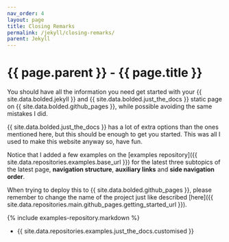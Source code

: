 ```yaml
---
nav_order: 4
layout: page
title: Closing Remarks
permalink: /jekyll/closing-remarks/
parent: Jekyll
---
```


# {{ page.parent }} - {{ page.title }}

You should have all the information you need get started with your {{ site.data.bolded.jekyll }} and {{ site.data.bolded.just_the_docs }} static page on {{ site.data.bolded.github_pages }}, while possible avoiding the same mistakes I did.

{{ site.data.bolded.just_the_docs }} has a lot of extra options than the ones mentioned here, but this should be enough to get you started. This was all I used to make this website anyway so, have fun.

Notice that I added a few examples on the [examples repository]({{ site.data.repositories.examples.base_url }}) for the latest three subtopics of the latest page, **navigation structure**, **auxiliary links** and **side navigation order**.

When trying to deploy this to {{ site.data.bolded.github_pages }}, please remember to change the name of the project just like described [here]({{ site.data.repositories.main.github_pages.getting_started_url }}).

{% include examples-repository.markdown %}
- {{ site.data.repositories.examples.just_the_docs.customised }}